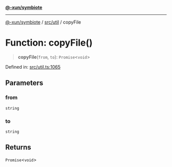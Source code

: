 [**@-xun/symbiote**](../../../README.md)

***

[@-xun/symbiote](../../../README.md) / [src/util](../README.md) / copyFile

# Function: copyFile()

> **copyFile**(`from`, `to`): `Promise`\<`void`\>

Defined in: [src/util.ts:1065](https://github.com/Xunnamius/symbiote/blob/c1464a297410c83c8e7e7e880f016b0d4a6a426a/src/util.ts#L1065)

## Parameters

### from

`string`

### to

`string`

## Returns

`Promise`\<`void`\>
